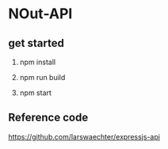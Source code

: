 # NOut-API

## get started
1.  npm install

2. npm run build

3. npm start

## Reference code
https://github.com/larswaechter/expressjs-api
